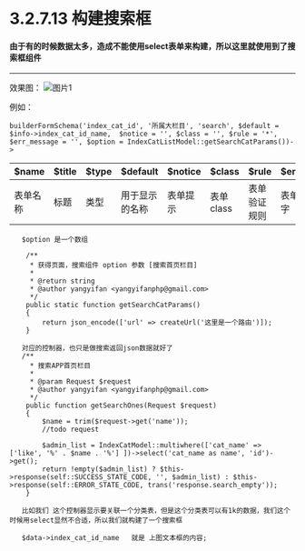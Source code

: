 3.2.7.13 构建搜索框
===

#### 由于有的时候数据太多，造成不能使用select表单来构建，所以这里就使用到了搜索框组件

-------------------

效果图：
![图片1](http://static.womenshuo.com/@/other/images/22222.png)

例如：

```
builderFormSchema('index_cat_id', '所属大栏目', 'search', $default = $info->index_cat_id_name,  $notice = '', $class = '', $rule = '*', $err_message = '', $option = IndexCatListModel::getSearchCatParams())->
```

$name|$title|$type|$default|$notice|$class|$rule|$err_message|$option
------|------|----|--------|------|--------|----|------------|-------
表单名称|标题|类型|用于显示的名称|表单提示|表单class|表单验证规则|表单验证提示文字|选项

```
   $option 是一个数组

    /**
     * 获得页面，搜索组件 option 参数 [搜索首页栏目]
     *
     * @return string
     * @author yangyifan <yangyifanphp@gmail.com>
     */
    public static function getSearchCatParams()
    {
        return json_encode(['url' => createUrl('这里是一个路由')]);
    }

   对应的控制器，也只是做搜索返回json数据就好了
   /**
     * 搜索APP首页栏目
     *
     * @param Request $request
     * @author yangyifan <yangyifanphp@gmail.com>
     */
    public function getSearchOnes(Request $request)
    {
        $name = trim($request->get('name'));
        //todo request

        $admin_list = IndexCatModel::multiwhere(['cat_name' => ['like', '%' . $name . '%'] ])->select('cat_name as name', 'id')->get();
        return !empty($admin_list) ? $this->response(self::SUCCESS_STATE_CODE, '', $admin_list) : $this->response(self::ERROR_STATE_CODE, trans('response.search_empty'));
    }

   比如我们 这个控制器显示要关联一个分类表，但是这个分类表可以有1k的数据，我们这个时候用select显然不合适，所以我们就构建了一个搜索框
   
   $data->index_cat_id_name   就是 上图文本框的内容;
```

